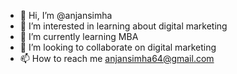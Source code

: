 - 👋 Hi, I’m @anjansimha
- 👀 I’m interested in learning about digital marketing
- 🌱 I’m currently learning MBA
- 💞️ I’m looking to collaborate on digital marketing
- 📫 How to reach me anjansimha64@gmail.com

<!---
anjansimha/anjansimha is a ✨ special ✨ repository because its `README.md` (this file) appears on your GitHub profile.
You can click the Preview link to take a look at your changes.
--->
